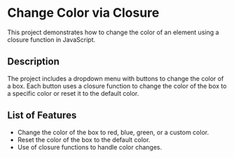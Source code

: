 # Change Color via Closure

This project demonstrates how to change the color of an element using a closure function in JavaScript.

## Description

The project includes a dropdown menu with buttons to change the color of a box. Each button uses a closure function to change the color of the box to a specific color or reset it to the default color.

## List of Features

- Change the color of the box to red, blue, green, or a custom color.
- Reset the color of the box to the default color.
- Use of closure functions to handle color changes.